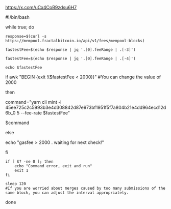 
https://x.com/uCx4CoB9zdsu6H7

#!/bin/bash

while true; do

    response=$(curl -s https://mempool.fractalbitcoin.io/api/v1/fees/mempool-blocks)
    
    fastestFee=$(echo $response | jq '.[0].feeRange | .[-3]') 
    
    fastestFee=$(echo $response | jq '.[0].feeRange | .[-4]')
    
    echo $fastestFee

if awk "BEGIN {exit !($fastestFee < 2000)}"
#You can change the value of 2000

then

 command="yarn cli mint -i 45ee725c2c5993b3e4d308842d87e973bf1951f5f7a804b21e4dd964ecd12d6b_0 5 --fee-rate $fastestFee" 

 $command 

else

 echo "gasfee > 2000 . waiting for next check!"
 
 fi

    if [ $? -ne 0 ]; then
        echo "Command error, exit and run"
        exit 1
    fi

    sleep 120
    #If you are worried about merges caused by too many submissions of the same block, you can adjust the interval appropriately.
done
